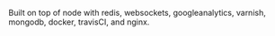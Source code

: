 Built on top of node with redis, websockets, googleanalytics, varnish, mongodb, docker, travisCI, and nginx.
